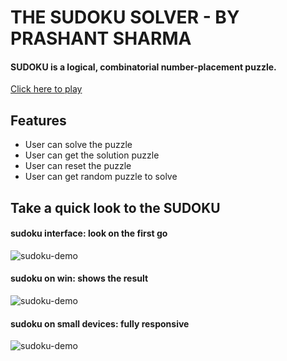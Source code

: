 # THE SUDOKU SOLVER - BY PRASHANT SHARMA

#### SUDOKU is a logical, combinatorial number-placement puzzle.
<a href="https://prashant-sharma-tws.github.io/sudoku/">Click here to play</a>

## Features
<ul>
  <li>User can solve the puzzle</li>
  <li>User can get the solution puzzle</li>
  <li>User can reset the puzzle</li>
  <li>User can get random puzzle to solve</li>
</ul>

## Take a quick look to the SUDOKU

#### sudoku interface: look on the first go
<img src="https://user-images.githubusercontent.com/63180404/155189325-14d50e61-b175-4e10-bdfc-d58a34ea6c66.jpeg" alt="sudoku-demo" />

#### sudoku on win: shows the result
<img src="https://user-images.githubusercontent.com/63180404/155189312-285c4df1-17ed-41f3-9bc9-0e706af6f721.jpeg" alt="sudoku-demo" />

#### sudoku on small devices: fully responsive
<img src="https://user-images.githubusercontent.com/63180404/155189276-e5520fff-ef3d-432c-926f-ec0a7d27df99.jpeg" alt="sudoku-demo" />
